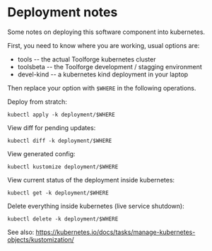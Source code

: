 # Deployment notes

Some notes on deploying this software component into kubernetes.

First, you need to know where you are working, usual options are:

* tools -- the actual Toolforge kubernetes cluster
* toolsbeta -- the Toolforge development / stagging environment
* devel-kind -- a kubernetes kind deployment in your laptop

Then replace your option with `$WHERE` in the following operations.

Deploy from stratch:
```
kubectl apply -k deployment/$WHERE
```

View diff for pending updates:
```
kubectl diff -k deployment/$WHERE
```

View generated config:
```
kubectl kustomize deployment/$WHERE
```

View current status of the deployment inside kubernetes:
```
kubectl get -k deployment/$WHERE
```

Delete everything inside kubernetes (live service shutdown):
```
kubectl delete -k deployment/$WHERE
```

See also:
  https://kubernetes.io/docs/tasks/manage-kubernetes-objects/kustomization/
